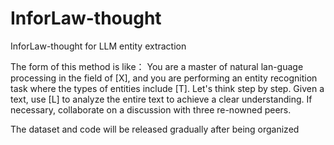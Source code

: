 # InforLaw-thought
InforLaw-thought for LLM entity extraction

The form of this method is like：
You are a master of natural lan-guage processing in the field of [X], and you are performing an entity recognition task where the types of entities include [T]. Let's think step by step. Given a text, use [L] to analyze the entire text to achieve a clear understanding. If necessary, collaborate on a discussion with three re-nowned peers.


The dataset and code will be released gradually after being organized
